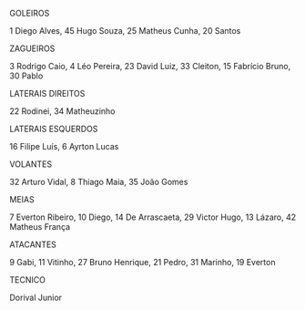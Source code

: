 GOLEIROS

1 Diego Alves, 45 Hugo Souza, 25 Matheus Cunha, 20 Santos

ZAGUEIROS

3 Rodrigo Caio, 4 Léo Pereira, 23 David Luiz, 33 Cleiton, 15 Fabrício Bruno, 30 Pablo

LATERAIS DIREITOS

22 Rodinei, 34 Matheuzinho

LATERAIS ESQUERDOS

16 Filipe Luís, 6 Ayrton Lucas

VOLANTES

32 Arturo Vidal, 8 Thiago Maia, 35 João Gomes

MEIAS

7 Everton Ribeiro, 10 Diego, 14 De Arrascaeta, 29 Victor Hugo, 13 Lázaro, 42 Matheus França

ATACANTES

9 Gabi, 11 Vitinho, 27 Bruno Henrique, 21 Pedro, 31 Marinho, 19 Everton

TECNICO

Dorival Junior